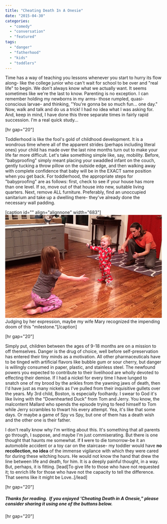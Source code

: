 ```yaml
---
title: "Cheating Death In A Onesie"
date: "2015-04-30"
categories: 
  - "comedy"
  - "conversation"
  - "featured"
tags: 
  - "danger"
  - "fatherhood"
  - "kids"
  - "toddlers"
---
```


Time has a way of teaching you lessons whenever you start to hurry its flow along- like the college junior who can't wait for school to be over and "real life" to begin. We don't always know what we actually want. It seems sometimes like we're the last to know. Parenting is no exception. I can remember holding my newborns in my arms- those rumpled, quasi-conscious larvae- and thinking, "You're gonna be so much fun... one day." Now, walk and talk and do us a trick! I had no idea what I was asking for. And, keep in mind, I have done this three separate times in fairly rapid succession. I'm a real quick study...

\[hr gap="20"\]

Toddlerhood is like the fool's gold of childhood development. It is a wondrous time where all of the apparent strides (perhaps including literal ones) your child has made over the last nine months turn out to make your life far more difficult. Let's take something simple like, say, mobility. Before, "babyproofing" simply meant placing your swaddled infant on the couch, gently tucking a throw pillow on the outside edge, and then walking away with complete confidence that baby will be in the EXACT same position when you get back. For toddlerhood, the appropriate steps for "babyproofing" are as follows: first, check to see if your house has more than one level. If so, move out of that house into new, suitable living quarters. Next, remove ALL furniture. Preferably, find an unoccupied sanitarium and take up a dwelling there- they've already done the necessary wall padding.

\[caption id="" align="alignnone" width="683"\]![](images/boston-walking_zpsortufhy0.gif) Judging by her expression, maybe my wife Mary recognized the impending doom of this "milestone."\[/caption\]

\[hr gap="20"\]

Simply put, children between the ages of 9-18 months are on a mission to off themselves. Danger is the drug of choice, well before self-preservation has entered their tiny minds as a motivation. All other pharmaceuticals have to be tinged with artificial flavors like bubble gum or sour cherry, but danger is willingly consumed in paper, plastic, and stainless steel. The newfound powers you expected to contribute to their livelihood are wholly devoted to effecting their demise. If I had a nickel for every time I have lunged to snatch one of my brood by the ankles from the yawning jaws of death, then I'd have just as many nickels as I've pulled from their inquisitive gullets over the years. My 3rd child, Boston, is especially foolhardy. I swear to God it's like living with the "Downhearted Duck" from Tom and Jerry. You know, the malcontent Mallard who spends the episode trying to feed himself to Tom while Jerry scrambles to thwart his every attempt. Yea, it's like that some days. Or maybe a game of Spy vs Spy, but one of them has a death wish and the other one is their father.

I don't really know why I'm writing about this. It's something that all parents go through, I suppose, and maybe I'm just commiserating. But there is one thought that haunts me somewhat. If **I** were to die tomorrow-be it an automobile accident or a toy car on the staircase- my toddler would have **no recollection, no idea** of the immense vigilance with which they were cared for during these witching hours. He would not know the hand that drew the line between life and death, for him. It is a deeply painful thought, in a way. But, perhaps, it is fitting. \[lead\]To give life to those who have not requested it; to enrich life for those who have not the capacity to tell the difference. That seems like it might be Love..\[/lead\]

\[hr gap="20"\]

##### Thanks for reading.  If you enjoyed 'Cheating Death in A Onesie," please consider sharing it using one of the buttons below.

\[hr gap="20"\]
